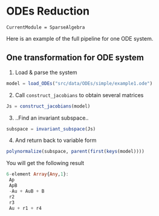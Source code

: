 # ODEs Reduction

```@meta
CurrentModule = SparseAlgebra
```

Here is an example of the full pipeline for one ODE system.

## One transformation for ODE system


1. Load & parse the system

```julia
model = load_ODEs("src/data/ODEs/simple/example1.ode")
```

2. Call `construct_jacobians` to obtain several matrices

```julia
Js = construct_jacobians(model)
```

3.  ..Find an invariant subspace..

```julia
subspace = invariant_subspace(Js)
```

4. And return back to variable form
```julia
polynormalize(subspace, parent(first(keys(model))))
```

You will get the following result

```julia
6-element Array{Any,1}:
 Ap
 ApB
 -Au + AuB + B
 r2
 r3
 Au + r1 + r4
```
